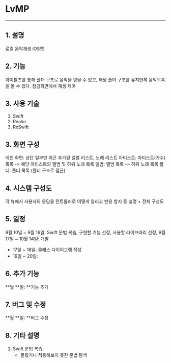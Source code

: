 # LvMP
- - - 
## 1. 설명
로컬 음악재생 iOS앱

## 2. 기능
아이튠즈를 통해 폴더 구조로 음악을 넣을 수 있고, 해당 폴더 구조를 유지한체 음악목록을 볼 수 있다.
잠금화면에서 재생 제어

## 3. 사용 기술
1. Swift
2. Realm
3. RxSwift

## 3. 화면 구성
메인 화면: 상단 일부만 최근 추가된 앨범 리스트, 노래 리스트
아티스트: 아티스트(가수) 목록 -> 해당 아티스트의 앨범 및 하위 노래 목록
앨범: 앨범 목록 -> 하위 노래 목록
폴더: 폴더 목록 (폴더 구조로 접근)

## 4. 시스템 구성도
각 뷰에서 사용자의 응답을 컨트롤러로 어떻게 알리고 반응 할지 등 설명 + 전체 구성도

## 5. 일정
9월 10일 ~ 9월 16일: Swift 문법 복습,  구현할 기능 선정, 사용할 라이브러리 선정, 
9월 17일 ~ 10월 14일: 개발
- 17일 ~ 18일: 클래스 다이어그램 작성
- 19일 ~ 20일: 

## 6. 추가 기능
**월 **일: **기능 추가

## 7. 버그 및 수정
**월 **일: **버그 수정

## 8. 기타 설명
1. Swift 문법 복습
    - 몰랐거나 적용해보지 못한 문법 탐색
